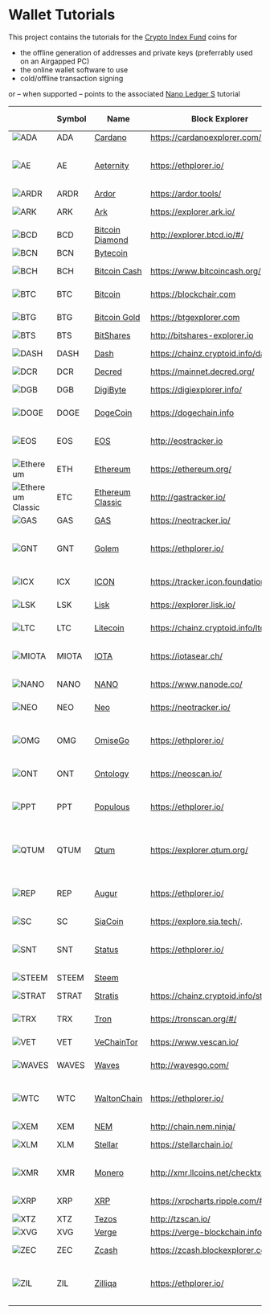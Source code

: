 #  Wallet Tutorials

This project contains the tutorials for the [Crypto Index Fund](https://wwww.crypto-index.nl) coins for

* the offline generation of addresses and private keys (preferrably used on an Airgapped PC)
* the online wallet software to use
* cold/offline transaction signing

or – when supported – points to the associated [Nano Ledger S](ttps://support.ledgerwallet.com/) tutorial



|     | Symbol  | Name                        | Block Explorer                           | Cold Storage       |
| ----| ----- | ------------------------------ | ---------------------------------------- | -------------- |
| ![ADA](https://widget.crypto-index.com/icon/32/ada.png) | ADA   | [Cardano](https://www.cardanohub.org/)  | <https://cardanoexplorer.com/>           | [here](/ADA)   |
| ![AE](https://widget.crypto-index.com/icon/32/ae.png) | AE  | [Aeternity](https://aeternity.com/) | <https://ethplorer.io/> |  [Ledger Support](https://support.ledgerwallet.com/hc/en-us/articles/115005200009)  (erc-20) |
| ![ARDR](https://widget.crypto-index.com/icon/32/ardr.png) | ARDR  | [Ardor](https://www.ardorplatform.org/) | <https://ardor.tools/> | [here](/ARDR)  |
| ![ARK](https://widget.crypto-index.com/icon/32/ark.png) | ARK  | [Ark](https://ark.io/) | <https://explorer.ark.io/> | [Ledger Support](https://support.ledgerwallet.com/hc/en-us/articles/115005174589)  |
| ![BCD](https://widget.crypto-index.com/icon/32/bcd.png) | BCD  | [Bitcoin Diamond](<https://btcd.io/>)       | <http://explorer.btcd.io/#/>     | [here](/BCD)   |
| ![BCN](https://widget.crypto-index.com/icon/32/bcn.png) | BCN   | [Bytecoin](<https://bytecoin.org/>)       |      | [here](/BCN)   |
| ![BCH](https://widget.crypto-index.com/icon/32/bch.png) | BCH   |   [Bitcoin Cash](https://bitcoin.org/en/) | <https://www.bitcoincash.org/> | [Ledger Support](https://support.ledgerwallet.com/hc/en-us/articles/115005174789)                             |                                          |                | 
| ![BTC](https://widget.crypto-index.com/icon/32/btc.png) | BTC   |   [Bitcoin](https://bitcoin.org/en/) | <https://blockchair.com> | [Ledger Support](https://support.ledgerwallet.com/hc/en-us/articles/115005195945)                             |                                          |                |  
| ![BTG](https://widget.crypto-index.com/icon/32/btg.png) | BTG   |   [Bitcoin Gold](https://bitcoingold.org/) | <https://btgexplorer.com> | [Ledger Support](https://support.ledgerwallet.com/hc/en-us/articles/115005456969)                             |                                          |                |  
| ![BTS](https://widget.crypto-index.com/icon/32/bts.png)| BTS |[BitShares](<https://bitshares.org>) | <http://bitshares-explorer.io> | [here](/BTS)|
| ![DASH](https://widget.crypto-index.com/icon/32/dash.png)| DASH |[Dash](<https://www.dash.org/>) | <https://chainz.cryptoid.info/dash/> | [Ledger Support](https://support.ledgerwallet.com/hc/en-us/articles/115005308185)|
| ![DCR](https://widget.crypto-index.com/icon/32/dcr.png) | DCR | [Decred](<https://www.decred.org>) | <https://mainnet.decred.org/> | [here](/DCR)|
| ![DGB](https://widget.crypto-index.com/icon/32/dgb.png) | DGB | [DigiByte](<https://digibyte.io/>) | <https://digiexplorer.info/> | [Ledger Support](https://support.ledgerwallet.com/hc/en-us/articles/115003917093)|
| ![DOGE](https://widget.crypto-index.com/icon/32/doge.png) | DOGE | [DogeCoin](<https://dogecoin.com/>) | <https://dogechain.info> | [Ledger Support](https://support.ledgerwallet.com/hc/en-us/articles/115005174025)|
| ![EOS](https://widget.crypto-index.com/icon/32/eos.png) | EOS | [EOS](<https://eos.io/>) | <http://eostracker.io> | [here](/EOS) - [Ledger Support](https://support.ledgerwallet.com/hc/en-us/articles/360008913653)  |
| ![Ethereum](https://widget.crypto-index.com/icon/32/eth.png) | ETH | [Ethereum](<https://etherscan.io/>) | <https://ethereum.org/> | [Ledger Support](https://support.ledgerwallet.com/hc/en-us/articles/115005200009) |
| ![Ethereum Classic](https://widget.crypto-index.com/icon/32/etc.png) | ETC | [Ethereum Classic](<https://etherscan.io/>) | <http://gastracker.io/> | [Ledger Support](https://support.ledgerwallet.com/hc/en-us/articles/115005200009) |
| ![GAS](https://widget.crypto-index.com/icon/32/gas.png) | GAS   | [GAS](<https://neo.org/>)               | <https://neotracker.io/>                   | [here](/NEO)   |
| ![GNT](https://widget.crypto-index.com/icon/32/gnt.png) | GNT  | [Golem](https://golem.network/) | <https://ethplorer.io/> |  [Ledger Support](https://support.ledgerwallet.com/hc/en-us/articles/115005200009) (erc-20)  |
| ![ICX](https://widget.crypto-index.com/icon/32/icx.png) | ICX | [ICON](<https://https://icon.foundation/?lang=en>) | <https://tracker.icon.foundation/> | [Ledger Support](https://support.ledgerwallet.com/hc/en-us/articles/360007653614) |
| ![LSK](https://widget.crypto-index.com/icon/32/lsk.png) | LSK   | [Lisk](<https://lisk.io/>)             | <https://explorer.lisk.io/>              | [Ledger Support](https://medium.com/@hirishh/how-to-use-ledger-nano-s-with-lisk-22763eb54d03) |
| ![LTC](https://widget.crypto-index.com/icon/32/ltc.png) | LTC   | [Litecoin](<https://litecoin.com/>)             | <https://chainz.cryptoid.info/ltc>              | [Ledger Support](https://support.ledgerwallet.com/hc/en-us/articles/115005172945)   |
| ![MIOTA](https://widget.crypto-index.com/icon/32/miota.png) | MIOTA  | [IOTA](<http://iota.org>)              | <https://iotasear.ch/>                   | [here](/IOTA) – [Ledger Support](<https://support.ledgerwallet.com/hc/en-us/articles/360011633353-IOTA-MIOTA->)   |
| ![NANO](https://widget.crypto-index.com/icon/32/nano.png) | NANO | [NANO](<https://nano.org/en>)  | <https://www.nanode.co/> | [Ledger Support](https://support.ledgerwallet.com/hc/en-us/articles/360005459013) |
| ![NEO](https://widget.crypto-index.com/icon/32/neo.png) | NEO   | [Neo](<https://neo.org/>)             | <https://neotracker.io/>                 | [Ledger Support](https://support.ledgerwallet.com/hc/en-us/articles/115005530425)   |
| ![OMG](https://widget.crypto-index.com/icon/32/omg.png) | OMG  | [OmiseGo](https://omisego.network/) | <https://ethplorer.io/> |  [Ledger Support](https://support.ledgerwallet.com/hc/en-us/articles/115005200009) (erc-20)  |
| ![ONT](https://widget.crypto-index.com/icon/32/ont.png) | ONT | [Ontology](<https://ont.io/>) | <https://neoscan.io/> | [Ledger Support](https://support.ledgerwallet.com/hc/en-us/articles/360007583514) |
| ![PPT](https://widget.crypto-index.com/icon/32/ppt.png) | PPT  | [Populous](https://populous.world/) | <https://ethplorer.io/> | [Ledger Support](https://support.ledgerwallet.com/hc/en-us/articles/115005174589) (erc-20)  |
| ![QTUM](https://widget.crypto-index.com/icon/32/qtum.png) | QTUM  | [Qtum](https://qtum.org/en) | <https://explorer.qtum.org/> | [Ledger Support](https://support.ledgerwallet.com/hc/en-us/articles/115003776913) (erc-20)  |
| ![REP](https://widget.crypto-index.com/icon/32/rep.png) | REP  | [Augur](https://www.augur.net/) | <https://ethplorer.io/> | [Ledger Support](https://support.ledgerwallet.com/hc/en-us/articles/115005174589) (erc-20)  |
| ![SC](https://widget.crypto-index.com/icon/32/sc.png) | SC | [SiaCoin](<https://sia.tech/>)              | <https://explore.sia.tech/>. | [here](/SC) | 
| ![SNT](https://widget.crypto-index.com/icon/32/snt.png) | SNT  | [Status](https://status.im/) | <https://ethplorer.io/> | [Ledger Support](https://support.ledgerwallet.com/hc/en-us/articles/115005174589) (erc-20)  |
| ![STEEM](https://widget.crypto-index.com/icon/32/steem.png) | STEEM | [Steem](<https://steem.io/>)           |                                          | [here](/STEEM) |
| ![STRAT](https://widget.crypto-index.com/icon/32/strat.png) | STRAT | [Stratis](<https://stratisplatform.com/>)       | <https://chainz.cryptoid.info/strat/> | [Ledger Support](https://support.ledgerwallet.com/hc/en-us/articles/115005175329) |
| ![TRX](https://widget.crypto-index.com/icon/32/trx.png) | TRX | [Tron](<https://tron.network/>)       | <https://tronscan.org/#/> | [Ledger Support](https://support.ledgerwallet.com/hc/en-us/articles/360006904193) |
| ![VET](https://widget.crypto-index.com/icon/32/ven.png) | VET | [VeChainTor](<https://www.vechain.com/#/>)       | <https://www.vescan.io/> | [Ledger Support](https://support.ledgerwallet.com/hc/en-us/articles/360007655934) |
| ![WAVES](https://widget.crypto-index.com/icon/32/waves.png) | WAVES | [Waves](<https://wavesplatform.com/>)   | <http://wavesgo.com/>                    | [Ledger Support](https://support.ledgerwallet.com/hc/en-us/articles/360008681773) |
| ![WTC](https://widget.crypto-index.com/icon/32/wtc.png) | WTC  | [WaltonChain](https://www.waltonchain.org/) | <https://ethplorer.io/> | [Ledger Support](https://support.ledgerwallet.com/hc/en-us/articles/115005174589) (erc-20)  |
| ![XEM](https://widget.crypto-index.com/icon/32/xem.png) | XEM   | [NEM](<http://nem.io>)                | <http://chain.nem.ninja/>                | [here](/NEM)   |
| ![XLM](https://widget.crypto-index.com/icon/32/xlm.png) | XLM   | [Stellar](<https://www.stellar.org/>)     | <https://stellarchain.io/>   |   [Ledger Support](https://support.ledgerwallet.com/hc/en-us/articles/115003797194)   |
| ![XMR](https://widget.crypto-index.com/icon/32/xmr.png) | XMR   | [Monero](<https://getmonero.org/>)       | <http://xmr.llcoins.net/checktx.html>    | [here](/XMR) - [Ledger Support](https://support.ledgerwallet.com/hc/en-us/articles/360006352934)   |
| ![XRP](https://widget.crypto-index.com/icon/32/xrp.png) | XRP   | [XRP](https://ripple.com/) | <https://xrpcharts.ripple.com/#/graph> | [Ledger Support](https://support.ledgerwallet.com/hc/en-us/articles/115005177349) |
| ![XTZ](https://widget.crypto-index.com/icon/32/xtz.png) | XTZ   | [Tezos](<https://tezos.com/>)      | <http://tzscan.io/>           | [here](/XTZ)   |
| ![XVG](https://widget.crypto-index.com/icon/32/xvg.png) | XVG   | [Verge](<https://vergecurrency.com>)      | <https://verge-blockchain.info/>           | [here](/XVG)   |
| ![ZEC](https://widget.crypto-index.com/icon/32/zec.png) | ZEC   | [Zcash](https://z.cash/) | <https://zcash.blockexplorer.com/> | [Ledger Support](https://support.ledgerwallet.com/hc/en-us/articles/115005177269) |
| ![ZIL](https://widget.crypto-index.com/icon/32/zil.png) | ZIL  | [Zilliqa](https://zilliqa.com/) | <https://ethplorer.io/> | [Ledger Support](https://support.ledgerwallet.com/hc/en-us/articles/115005174589) (erc-20)  |



